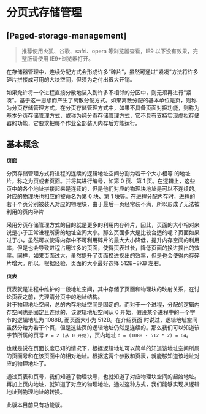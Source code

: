 ﻿# 分页式存储管理

## [Paged-storage-management]

> 推荐使用火狐、谷歌、safri、opera 等浏览器查看，IE9 以下没有效果，完整版请使用 IE9+浏览器打开。

在存储器管理中，连续分配方式会形成许多“碎片”，虽然可通过“紧凑”方法将许多碎片拼接成可用的大块空间，但须为之付出很大开销。

如果允许将一个进程直接分散地装入到许多不相邻的分区中，则无须再进行“紧凑”。基于这一思想而产生了离散分配方式。如果离散分配的基本单位是页，则称为分页存储管理方式。在分页存储管理方式中，如果不具备页面对换功能，则称为基本分页存储管理方式，或称为纯分页存储管理方式，它不具有支持实现虚拟存储器的功能，它要求把每个作业全部装入内存后方能运行。

## 基本概念

**页面**  

分页存储管理方式将进程的连续的逻辑地址空间分割为若干个大小相等 的地址片，称之为页或者页面。并将其进行编号，如第 0 页、第 1 页。在逻辑上，这些页中的各个地址拼接起来是连续的，但是他们对应的物理块地址是可以不连续的。对应的物理块也相应的被命名为第 0 块、第 1 块等。在进程分配内存时，进程的若干个页分别被装入对应的物理块，由于最后一页经常装不满，所以形成了无法被利用的页内碎片

采用分页存储管理方式的目的就是更多的利用内存碎片，因此，页面的大小相对来说是小于正常进程所需的地址空间大小。那么页面多大是比较合适的呢？页面如果过于小，虽然可以使得内存中不可利用碎片的最大大小降低，提升内存空间的利用率，但是也会导致进程占用过多的页面，使得页表过长，降低页面的换进换出的效率。同样，如果页面过大，虽然提升了页面换进换出的效率，但是也会使得内存碎片增大。所以，根据经验，页面的大小最好选择 512B~8KB 左右。

**页表**  

页表就是进程中维护的一段地址空间，其中存储了页面和物理块的映射关系，在讨论页表之前，先理清分页中的地址结构。  
对于物理地址空间，总的内存地址空间是固定的。而对于一个进程，分配的逻辑内存空间也是固定且连续的，该逻辑地址空间从 0 开始，假设某个进程中的一个字节的逻辑地址为 1088B, 而页面大小为 512B。在介绍页面 时说过，逻辑地址空间虽然分给为若干个页，但是这些页的逻辑地址仍然是连续的。那么我们可以知道该字节所属的页号 `P = 2 (从 0 开始)`，页内地址 `d = (1088 - 512 * 2) = 64`。

也就是说在页面长度已知的情况下，根据逻辑地址可以简单的知道该地址空间所属的页面号和在该页面中的相对地址。根据这两个参数和页表，就能够知道该地址对应的物理地址了。

通过页表和页号，我们知道了物理块号，也就知道了对应物理块空间的起始地址。再加上页内地址，就知道了对应的物理地址。通过这种方式，我们能够实现从逻辑地址到物理地址的转换。

此版本目前只有功能版。
